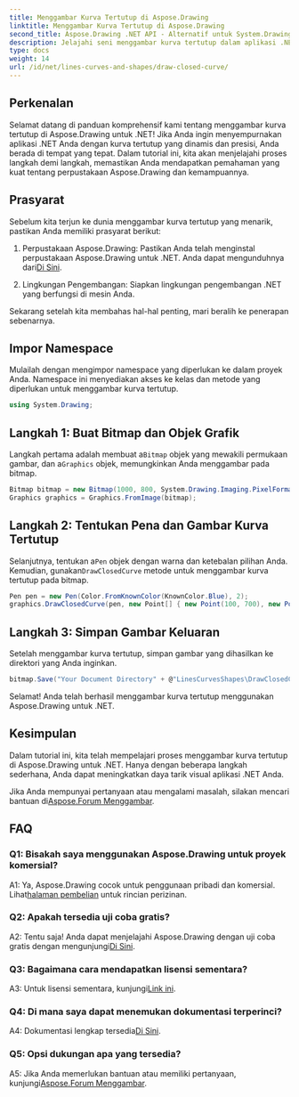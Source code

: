 ```yaml
---
title: Menggambar Kurva Tertutup di Aspose.Drawing
linktitle: Menggambar Kurva Tertutup di Aspose.Drawing
second_title: Aspose.Drawing .NET API - Alternatif untuk System.Drawing.Common
description: Jelajahi seni menggambar kurva tertutup dalam aplikasi .NET dengan Aspose.Drawing. Tingkatkan visual Anda dengan mudah.
type: docs
weight: 14
url: /id/net/lines-curves-and-shapes/draw-closed-curve/
---
```

## Perkenalan

Selamat datang di panduan komprehensif kami tentang menggambar kurva tertutup di Aspose.Drawing untuk .NET! Jika Anda ingin menyempurnakan aplikasi .NET Anda dengan kurva tertutup yang dinamis dan presisi, Anda berada di tempat yang tepat. Dalam tutorial ini, kita akan menjelajahi proses langkah demi langkah, memastikan Anda mendapatkan pemahaman yang kuat tentang perpustakaan Aspose.Drawing dan kemampuannya.

## Prasyarat

Sebelum kita terjun ke dunia menggambar kurva tertutup yang menarik, pastikan Anda memiliki prasyarat berikut:

1.  Perpustakaan Aspose.Drawing: Pastikan Anda telah menginstal perpustakaan Aspose.Drawing untuk .NET. Anda dapat mengunduhnya dari[Di Sini](https://releases.aspose.com/drawing/net/).

2. Lingkungan Pengembangan: Siapkan lingkungan pengembangan .NET yang berfungsi di mesin Anda.

Sekarang setelah kita membahas hal-hal penting, mari beralih ke penerapan sebenarnya.

## Impor Namespace

Mulailah dengan mengimpor namespace yang diperlukan ke dalam proyek Anda. Namespace ini menyediakan akses ke kelas dan metode yang diperlukan untuk menggambar kurva tertutup.

```csharp
using System.Drawing;
```

## Langkah 1: Buat Bitmap dan Objek Grafik

 Langkah pertama adalah membuat a`Bitmap` objek yang mewakili permukaan gambar, dan a`Graphics` objek, memungkinkan Anda menggambar pada bitmap.

```csharp
Bitmap bitmap = new Bitmap(1000, 800, System.Drawing.Imaging.PixelFormat.Format32bppPArgb);
Graphics graphics = Graphics.FromImage(bitmap);
```

## Langkah 2: Tentukan Pena dan Gambar Kurva Tertutup

 Selanjutnya, tentukan a`Pen` objek dengan warna dan ketebalan pilihan Anda. Kemudian, gunakan`DrawClosedCurve` metode untuk menggambar kurva tertutup pada bitmap.

```csharp
Pen pen = new Pen(Color.FromKnownColor(KnownColor.Blue), 2);
graphics.DrawClosedCurve(pen, new Point[] { new Point(100, 700), new Point(350, 600), new Point(500, 500), new Point(650, 600), new Point(900, 700) });
```

## Langkah 3: Simpan Gambar Keluaran

Setelah menggambar kurva tertutup, simpan gambar yang dihasilkan ke direktori yang Anda inginkan.

```csharp
bitmap.Save("Your Document Directory" + @"LinesCurvesShapes\DrawClosedCurve_out.png");
```

Selamat! Anda telah berhasil menggambar kurva tertutup menggunakan Aspose.Drawing untuk .NET.

## Kesimpulan

Dalam tutorial ini, kita telah mempelajari proses menggambar kurva tertutup di Aspose.Drawing untuk .NET. Hanya dengan beberapa langkah sederhana, Anda dapat meningkatkan daya tarik visual aplikasi .NET Anda.

 Jika Anda mempunyai pertanyaan atau mengalami masalah, silakan mencari bantuan di[Aspose.Forum Menggambar](https://forum.aspose.com/c/diagram/17).

## FAQ

### Q1: Bisakah saya menggunakan Aspose.Drawing untuk proyek komersial?

 A1: Ya, Aspose.Drawing cocok untuk penggunaan pribadi dan komersial. Lihat[halaman pembelian](https://purchase.aspose.com/buy) untuk rincian perizinan.

### Q2: Apakah tersedia uji coba gratis?

 A2: Tentu saja! Anda dapat menjelajahi Aspose.Drawing dengan uji coba gratis dengan mengunjungi[Di Sini](https://releases.aspose.com/).

### Q3: Bagaimana cara mendapatkan lisensi sementara?

 A3: Untuk lisensi sementara, kunjungi[Link ini](https://purchase.aspose.com/temporary-license/).

### Q4: Di mana saya dapat menemukan dokumentasi terperinci?

 A4: Dokumentasi lengkap tersedia[Di Sini](https://reference.aspose.com/drawing/net/).

### Q5: Opsi dukungan apa yang tersedia?

 A5: Jika Anda memerlukan bantuan atau memiliki pertanyaan, kunjungi[Aspose.Forum Menggambar](https://forum.aspose.com/c/diagram/17).